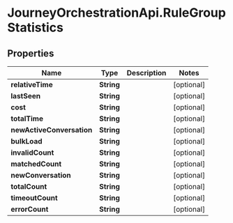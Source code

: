 # JourneyOrchestrationApi.RuleGroupStatistics

## Properties

Name | Type | Description | Notes
------------ | ------------- | ------------- | -------------
**relativeTime** | **String** |  | [optional] 
**lastSeen** | **String** |  | [optional] 
**cost** | **String** |  | [optional] 
**totalTime** | **String** |  | [optional] 
**newActiveConversation** | **String** |  | [optional] 
**bulkLoad** | **String** |  | [optional] 
**invalidCount** | **String** |  | [optional] 
**matchedCount** | **String** |  | [optional] 
**newConversation** | **String** |  | [optional] 
**totalCount** | **String** |  | [optional] 
**timeoutCount** | **String** |  | [optional] 
**errorCount** | **String** |  | [optional] 


